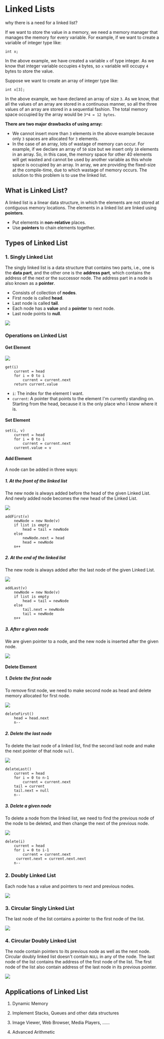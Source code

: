 # Linked Lists

why there is a need for a linked list?

If we want to store the value in a memory, we need a memory manager that manages the memory for every variable. For example, if we want to create a variable of integer type like:

```int x;```

In the above example, we have created a variable ```x``` of type integer. As we know that integer variable occupies ```4``` bytes, so ```x``` variable will occupy ```4``` bytes to store the value.

Suppose we want to create an array of integer type like:

```int x[3];```

In the above example, we have declared an array of size ```3```. As we know, that all the values of an array are stored in a continuous manner, so all the three values of an array are stored in a sequential fashion. The total memory space occupied by the array would be ```3*4 = 12 bytes```.

**There are two major drawbacks of using array:**

- We cannot insert more than ```3``` elements in the above example because only ```3``` spaces are allocated for ```3``` elements.
- In the case of an array, lots of wastage of memory can occur. For example, if we declare an array of ```50``` size but we insert only ```10``` elements in an array. So, in this case, the memory space for other 40 elements will get wasted and cannot be used by another variable as this whole space is occupied by an array.
In array, we are providing the fixed-size at the compile-time, due to which wastage of memory occurs. The solution to this problem is to use the linked list.


## What is Linked List?

A linked list is a linear data structure, in which the elements are not stored at contiguous memory locations. The elements in a linked list are linked using **pointers**.

- Put elements in **non-relative** places.
- Use **pointers** to chain elements together.

## Types of Linked List

### 1. Singly Linked List

The singly linked list is a data structure that contains two parts, i.e., one is the **data part**, and the other one is the **address part**, which contains the address of the next or the successor node. The address part in a node is also known as a **pointer**.

- Consists of collection of **nodes**.
- First node is called **head**.
- Last node is called **tail**.
- Each node has a **value** and a **pointer** to next node.
- Last node points to **null**.

![](https://media.geeksforgeeks.org/wp-content/uploads/singly-linkedlist.png)

### Operations on Linked List

#### Get Element

![](Images/Selection_159.png)

```
get(i)
	current = head
	for i = 0 to i
		current = current.next
	return current.value
```

- ```i```: The index for the element I want.
- ```current```: A pointer that points to the element I'm currently standing on. Starting from the head, because it is the only place who I know where it is.

#### Set Element

```
set(i, v)
	current = head
	for i = 0 to i
		current = current.next
	current.value = v
```

#### Add Element 

A node can be added in three ways:

##### 1. At the front of the linked list 

The new node is always added before the head of the given Linked List. And newly added node becomes the new head of the Linked List.

![](Images/Selection_160.png)

```
addFirst(v)
	newNode = new Node(v)
	if list is empty
		head = tail = newNode
	else
		newNode.next = head
		head = newNode
	n++
```

##### 2. At the end of the linked list

The new node is always added after the last node of the given Linked List. 

![](Images/Selection_161.png)

```
addLast(v)
	newNode = new Node(v)
	if list is empty
		head = tail = newNode
	else
		tail.next = newNode
		tail = newNode
	n++
```

##### 3. After a given node

We are given pointer to a node, and the new node is inserted after the given node.

![](Images/Selection_162.png)

#### Delete Element

##### 1. Delete the first node

To remove first node, we need to make second node as head and delete memory allocated for first node.

![](Images/Selection_163.png)

```
deleteFirst()
	head = head.next
	n--
```

##### 2. Delete the last node

To delete the last node of a linked list, find the second last node and make the next pointer of that node ```null```.

![](Images/Selection_164.png)

```
deleteLast()
	current = head
	for i = 0 to n-1
		current = current.next
	tail = current
	tail.next = null
	n--
```

##### 3. Delete a given node

To delete a node from the linked list, we need to find the previous node of the node to be deleted, and then change the next of the previous node. 

![](Images/Selection_165.png)

```
delete(i)
	current = head
	for i = 0 to i-1
		current = current.next
	 current.next = current.next.next
	n--
```

### 2. Doubly Linked List

Each node has a value and pointers to next and previous nodes.

![](Images/Selection_166.png)

### 3. Circular Singly Linked List

The last node of the list contains a pointer to the first node of the list.

![](Images/Selection_167.png)

### 4. Circular Doubly Linked List

The node contain pointers to its previous node as well as the next node. Circular doubly linked list doesn't contain ```NULL``` in any of the node. The last node of the list contains the address of the first node of the list. The first node of the list also contain address of the last node in its previous pointer.

![](Images/Selection_168.png)

## Applications of Linked List

1. Dynamic Memory

2. Implement Stacks, Queues and other data structures

3. Image Viewer, Web Browser, Media Players, ……

4. Advanced Arithmetic



